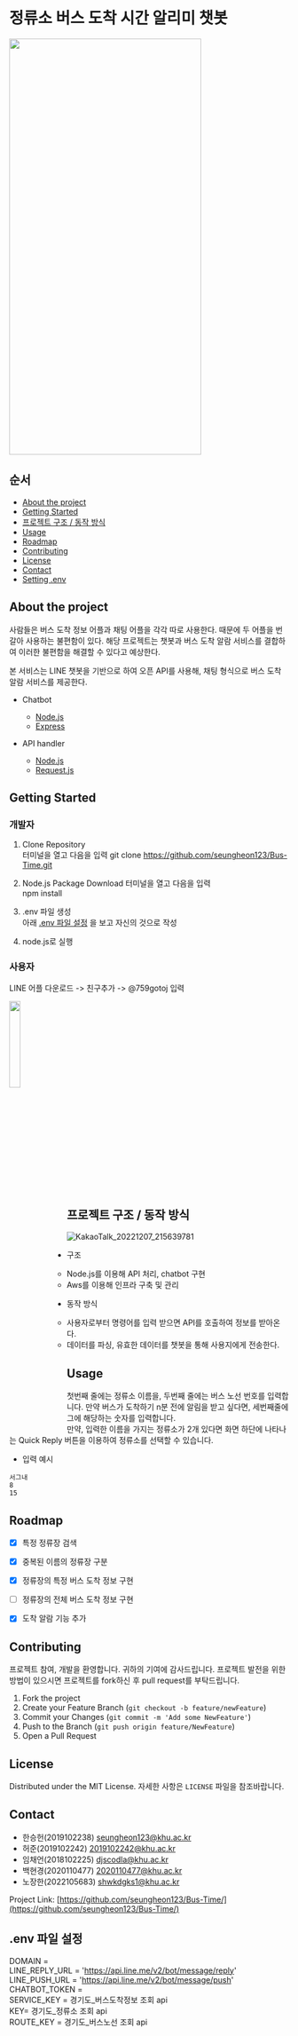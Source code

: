 # 정류소 버스 도착 시간 알리미 챗봇 
<img src="https://user-images.githubusercontent.com/52253037/206446856-4b1818c3-169e-42eb-b207-6fba4d0771db.png" width = "346" height= "750" />


## 순서
* [ About the project](#About-the-project)  
* [ Getting Started](#Getting-Started)  
* [ 프로젝트 구조 / 동작 방식](#-프로젝트-구조-/-동작-방식)  
* [ Usage](#Usage)  
* [ Roadmap](#Roadmap)  
* [ Contributing](#Contributing)  
* [ License](#License)  
* [ Contact](#Contact)  
* [ Setting .env](#env-파일-설정)  

## About the project
사람들은 버스 도착 정보 어플과 채팅 어플을 각각 따로 사용한다. 때문에 두 어플을 번갈아 사용하는 불편함이 있다. 
해당 프로젝트는 챗봇과 버스 도착 알람 서비스를 결합하여 이러한 불편함을 해결할 수 있다고 예상한다.

본 서비스는 LINE 챗봇을 기반으로 하여 오픈 API를 사용해, 채팅 형식으로 버스 도착 알람 서비스를 제공한다.

* Chatbot
  * [Node.js](https://nodejs.org/ko/download/)
  * [Express](https://expressjs.com/ko/)
  
* API handler
  * [Node.js](https://nodejs.org/ko/download/)
  * [Request.js](https://www.npmjs.com/package/request)
  


## Getting Started
### 개발자
1. Clone Repository  
터미널을 열고 다음을 입력
git clone https://github.com/seungheon123/Bus-Time.git  

2. Node.js Package Download
터미널을 열고 다음을 입력  
npm install  

3. .env 파일 생성  
아래 [.env 파일 설정](#env-파일-설정) 을 보고 자신의 것으로 작성

4. node.js로 실행  

### 사용자  
LINE 어플 다운로드 -> 친구추가 -> @759gotoj 입력  

<img src="https://user-images.githubusercontent.com/52253037/206449669-1706f52c-cdf2-4a78-b4c8-915a714627b1.png" width = "20%" height= "20%" align="left"/><br> </br> <br> </br><br> </br> <br> </br><br> </br> <br> </br><br> </br> <br> </br><br> </br> <br> </br>

## 프로젝트 구조 / 동작 방식
![KakaoTalk_20221207_215639781](https://user-images.githubusercontent.com/115313598/206440180-76f08a12-697e-475a-80da-015a9b8c3bbf.png)

* 구조
  * Node.js를 이용해 API 처리, chatbot 구현
  * Aws를 이용해 인프라 구축 및 관리

* 동작 방식
  * 사용자로부터 명령어를 입력 받으면 API를 호출하여 정보를 받아온다.
  * 데이터를 파싱, 유효한 데이터를 챗봇을 통해 사용지에게 전송한다.

## Usage
첫번째 줄에는 정류소 이름을, 두번째 줄에는 버스 노선 번호를 입력합니다. 만약 버스가 도착하기 n분 전에 알림을 받고 싶다면, 세번째줄에 그에 해당하는 숫자를 입력합니다.  
만약, 입력한 이름을 가지는 정류소가 2개 있다면 화면 하단에 나타나는 Quick Reply 버튼을 이용하여 정류소를 선택할 수 있습니다.  
* 입력 예시
```
서그내
8
15
```


## Roadmap
* [X] 특정 정류장 검색
* [X] 중복된 이름의 정류장 구분
* [X] 정류장의 특정 버스 도착 정보 구현
* [ ] 정류장의 전체 버스 도착 정보 구현
* [X] 도착 알람 기능 추가


## Contributing
프로젝트 참여, 개발을 환영합니다. 귀하의 기여에 감사드립니다.
프로젝트 발전을 위한 방법이 있으시면 프로젝트를 fork하신 후 pull request를 부탁드립니다.

1. Fork the project
2. Create your Feature Branch (```git checkout -b feature/newFeature```)
3. Commit your Changes (```git commit -m 'Add some NewFeature'```)
4. Push to the Branch (```git push origin feature/NewFeature```)
5. Open a Pull Request

## License
Distributed under the MIT License.
자세한 사항은 ```LICENSE``` 파일을 참조바랍니다.

## Contact
* 한승헌(2019102238)  seungheon123@khu.ac.kr
* 허준(2019102242)   2019102242@khu.ac.kr
* 임채언(2018102225)  djscodla@khu.ac.kr
* 백현경(2020110477)  2020110477@khu.ac.kr
* 노장한(2022105683)  shwkdgks1@khu.ac.kr

Project Link: [https://github.com/seungheon123/Bus-Time/](https://github.com/seungheon123/Bus-Time/)

## .env 파일 설정
DOMAIN =    
LINE_REPLY_URL = 'https://api.line.me/v2/bot/message/reply'   
LINE_PUSH_URL = 'https://api.line.me/v2/bot/message/push'   
CHATBOT_TOKEN =     
SERVICE_KEY = 경기도_버스도착정보 조회 api    
KEY= 경기도_정류소 조회 api    
ROUTE_KEY = 경기도_버스노선 조회 api    
